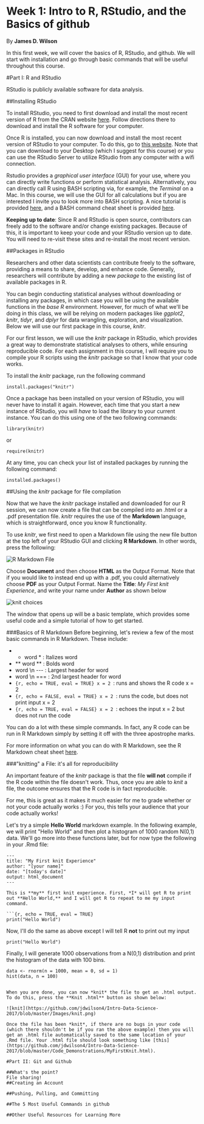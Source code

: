 # Week 1: Intro to R, RStudio, and the Basics of github

By **James D. Wilson**

In this first week, we will cover the basics of R, RStudio, and github. We will start with installation and go through basic commands that will be useful throughout this course.


#Part I: R and RStudio

RStudio is publicly available software for data analysis. 

##Installing RStudio

To install RStudio, you need to first download and install the most recent version of R from the CRAN website [here](https://www.r-project.org). Follow directions there to download and install the R software for your computer. 

Once R is installed, you can now download and install the most recent version of RStudio to your computer. To do this, go to [this website](https://www.rstudio.com/products/RStudio/). Note that you can download to your Desktop (which I suggest for this course) or you can use the RStudio Server to utilize RStudio from any computer with a wifi connection. 

Rstudio provides a *graphical user interface* (GUI) for your use, where you can directly write functions or perform statistical analysis. Alternatively, you can directly call R using BASH scripting via, for example, the *Terminal* on a Mac. In this course, we will use the GUI for all calculations but if you are interested I invite you to look more into BASH scripting. A nice tutorial is provided [here](http://ryanstutorials.net/bash-scripting-tutorial/), and a BASH command cheat sheet is provided [here](https://gist.github.com/LeCoupa/122b12050f5fb267e75f).

**Keeping up to date**: Since R and RStudio is open source, contributors can freely add to the software and/or change existing packages. Because of this, it is important to keep your code and your RStudio version up to date. You will need to re-visit these sites and re-install the most recent version.


##Packages in RStudio

Researchers and other data scientists can contribute freely to the software, providing a means to share, develop, and enhance code. Generally, researchers will contribute by adding a new *package* to the existing list of available packages in R.

You can begin conducting statistical analyses without downloading or installing any packages, in which case you will be using the available functions in the *base R* environment. However, for much of what we'll be doing in this class, we will be relying on modern packages like *ggplot2*, *knitr*, *tidyr*, and *dplyr* for data wrangling, exploration, and visualization. Below we will use our first package in this course, *knitr*. 

For our first lesson, we will use the *knitr* package in RStudio, which provides a great way to demonstrate statistical analyses to others, while ensuring reproducible code. For each assignment in this course, I will require you to compile your R scripts using the *knitr* package so that I know that your code works.

To install the *knitr* package, run the following command

``` install.packages("knitr") ```

Once a package has been installed on your version of RStudio, you will never have to install it again. However, each time that you start a new instance of RStudio, you will *have* to load the library to your current instance. You can do this using one of the two following commands:

``` library(knitr) ```

or

``` require(knitr) ```

At any time, you can check your list of installed packages by running the following command:

``` installed.packages() ```


##Using the *knitr* package for file compilation

Now that we have the *knitr* package installed and downloaded for our R session, we can now create a file that can be compiled into an .html or a .pdf presentation file. *knitr* requires the use of the **Markdown** language, which is straightforward, once you know R functionality. 

To use *knitr*, we first need to open a Markdown file using the new file button at the top left of your RStudio GUI and clicking **R Markdown**. In other words, press the following:

![R Markdown File](https://github.com/jdwilson4/Intro-Data-Science-2017/blob/master/Images/R_Markdown.png)

Choose **Document** and then choose **HTML** as the Output Format. Note that if you would like to instead end up with a .pdf, you could alternatively choose **PDF** as your Output Format. Name the **Title**: *My First knit Experience*, and write your name under **Author** as shown below

![knit choices](https://github.com/jdwilson4/Intro-Data-Science-2017/blob/master/Images/myfirstknit.png)

The window that opens up will be a basic template, which provides some useful code and a simple tutorial of how to get started. 

###Basics of R Markdown
Before beginning, let's review a few of the most basic commands in R Markdown. These include:

- * word * : Italizes word
- ** word ** : Bolds word 
- word \n --- : Largest header for word
- word \n === : 2nd largest header for word
- ```{r, echo = TRUE, eval = TRUE} x = 2 ```: runs and shows the R code x = 2
- ```{r, echo = FALSE, eval = TRUE} x = 2 ```: runs the code, but does not print input x = 2
- ```{r, echo = TRUE, eval = FALSE} x = 2 ```: echoes the input x = 2 but does not run the code

You can do a lot with these simple commands. In fact, any R code can be run in R Markdown simply by setting it off with the three apostrophe marks. 

For more information on what you can do with R Markdown, see the R Markdown cheat sheet [here](https://www.rstudio.com/wp-content/uploads/2015/02/rmarkdown-cheatsheet.pdf).
 

###"knitting" a File: it's all for reproducibility

An important feature of the *knitr* package is that the file **will not** compile if the R code within the file doesn't work. Thus, once you are able to *knit* a file, the outcome ensures that the R code is in fact reproducible. 

For me, this is great as it makes it much easier for me to grade whether or not your code actually works :) For you, this tells your audience that your code actually works!

Let's try a simple **Hello World** markdown example. In the following example, we will print "Hello World" and then plot a histogram of 1000 random N(0,1) data. We'll go more into these functions later, but for now type the following in your .Rmd file:

```  
---
title: "My First knit Experience"
author: "[your name]"
date: "[today's date]"
output: html_document
---

This is **my** first knit experience. First, *I* will get R to print out **Hello World,** and I will get R to repeat to me my input command.

```{r, echo = TRUE, eval = TRUE}
print("Hello World")
```

Now, I'll do the same as above except I will tell R **not** to print out my input
```{r, echo = FALSE, eval = TRUE}
print("Hello World")
```

Finally, I will generate 1000 observations from a N(0,1) distribution and print the histogram of the data with 100 bins.

```{r, echo = TRUE, eval = TRUE}
data <- rnorm(n = 1000, mean = 0, sd = 1)
hist(data, n = 100)
```

```

When you are done, you can now *knit* the file to get an .html output. To do this, press the **Knit .html** button as shown below:

![knit](https://github.com/jdwilson4/Intro-Data-Science-2017/blob/master/Images/knit.png)

Once the file has been *knit*, if there are no bugs in your code (which there shouldn't be if you ran the above example) then you will get an .html file automatically saved to the same location of your .Rmd file. Your .html file should look something like [this](https://github.com/jdwilson4/Intro-Data-Science-2017/blob/master/Code_Demonstrations/MyFirstKnit.html). 

#Part II: Git and Github

##What's the point?
File sharing!
##Creating an Account

##Pushing, Pulling, and Committing

##The 5 Most Useful Commands in github

##Other Useful Resources for Learning More